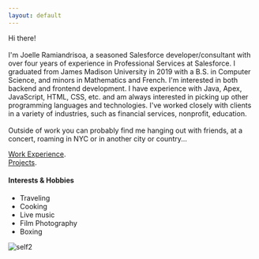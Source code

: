 ```yaml
---
layout: default
---
```


<!--Text can be **bold**, _italic_, or ~~strikethrough~~.-->

Hi there! <br><br>
    I'm Joelle Ramiandrisoa, a seasoned Salesforce developer/consultant with over four years of experience in Professional Services at Salesforce.
    I graduated from James Madison University in 2019 with a B.S. in Computer Science, and minors in Mathematics and French. 
    I'm interested in both backend and frontend development. I have experience with Java, Apex, JavaScript, HTML, CSS, etc. and am always interested in picking up other programming languages and technologies.
    I've worked closely with clients in a variety of industries, such as financial services, nonprofit, education.<br><br>
    Outside of work you can probably find me hanging out with friends, at a concert, roaming in NYC or in another city or country...

[Work Experience](./work-experience.html). <br>
[Projects](./projects.html). <br>

#### Interests & Hobbies

*   Traveling
*   Cooking
*   Live music
*   Film Photography
*   Boxing

![self2](https://github.com/joellenr/joellenr.github.io/assets/156103115/e5de9493-b95e-4921-ae7e-42d621d3b6aa)

